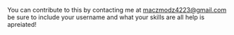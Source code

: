 You can contribute to this by contacting me at maczmodz4223@gmail.com be sure to include your username and what your skills are all help is apreiated!
